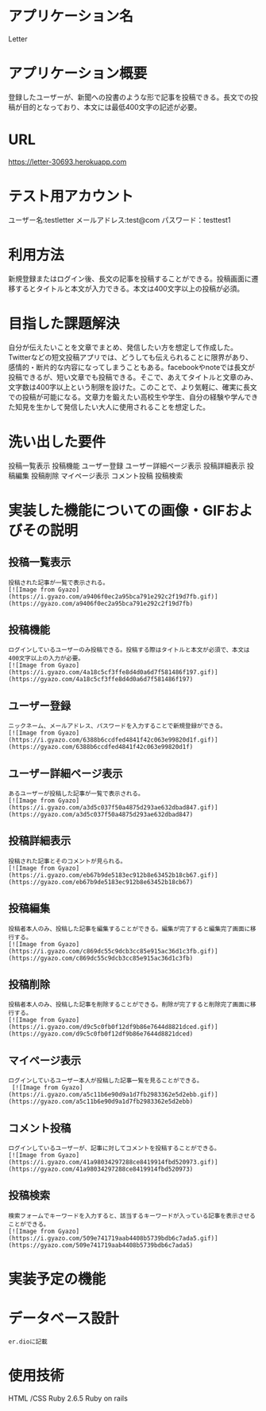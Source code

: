 # アプリケーション名
  Letter

# アプリケーション概要
  登録したユーザーが、新聞への投書のような形で記事を投稿できる。長文での投稿が目的となっており、本文には最低400文字の記述が必要。

# URL
  https://letter-30693.herokuapp.com

# テスト用アカウント
  ユーザー名:testletter
  メールアドレス:test@com
  パスワード：testtest1

# 利用方法
  新規登録またはログイン後、長文の記事を投稿することができる。投稿画面に遷移するとタイトルと本文が入力できる。本文は400文字以上の投稿が必須。

# 目指した課題解決
  自分が伝えたいことを文章でまとめ、発信したい方を想定して作成した。Twitterなどの短文投稿アプリでは、どうしても伝えられることに限界があり、感情的・断片的な内容になってしまうこともある。facebookやnoteでは長文が投稿できるが、短い文章でも投稿できる。そこで、あえてタイトルと文章のみ、文字数は400字以上という制限を設けた。このことで、より気軽に、確実に長文での投稿が可能になる。文章力を鍛えたい高校生や学生、自分の経験や学んできた知見を生かして発信したい大人に使用されることを想定した。

# 洗い出した要件
  投稿一覧表示
  投稿機能
  ユーザー登録
  ユーザー詳細ページ表示
  投稿詳細表示
  投稿編集
  投稿削除
  マイページ表示
  コメント投稿
  投稿検索

# 実装した機能についての画像・GIFおよびその説明
  ## 投稿一覧表示
    投稿された記事が一覧で表示される。
    [![Image from Gyazo](https://i.gyazo.com/a9406f0ec2a95bca791e292c2f19d7fb.gif)](https://gyazo.com/a9406f0ec2a95bca791e292c2f19d7fb)

  ## 投稿機能
    ログインしているユーザーのみ投稿できる。投稿する際はタイトルと本文が必須で、本文は400文字以上の入力が必要。
    [![Image from Gyazo](https://i.gyazo.com/4a18c5cf3ffe8d4d0a6d7f581486f197.gif)](https://gyazo.com/4a18c5cf3ffe8d4d0a6d7f581486f197)

  ## ユーザー登録
    ニックネーム、メールアドレス、パスワードを入力することで新規登録ができる。
    [![Image from Gyazo](https://i.gyazo.com/6388b6ccdfed4841f42c063e99820d1f.gif)](https://gyazo.com/6388b6ccdfed4841f42c063e99820d1f)


  ## ユーザー詳細ページ表示
    あるユーザーが投稿した記事が一覧で表示される。
    [![Image from Gyazo](https://i.gyazo.com/a3d5c037f50a4875d293ae632dbad847.gif)](https://gyazo.com/a3d5c037f50a4875d293ae632dbad847)


  ## 投稿詳細表示
    投稿された記事とそのコメントが見られる。
    [![Image from Gyazo](https://i.gyazo.com/eb67b9de5183ec912b8e63452b18cb67.gif)](https://gyazo.com/eb67b9de5183ec912b8e63452b18cb67)

  ## 投稿編集
    投稿者本人のみ、投稿した記事を編集することができる。編集が完了すると編集完了画面に移行する。
    [![Image from Gyazo](https://i.gyazo.com/c869dc55c9dcb3cc85e915ac36d1c3fb.gif)](https://gyazo.com/c869dc55c9dcb3cc85e915ac36d1c3fb)

  ## 投稿削除
    投稿者本人のみ、投稿した記事を削除することができる。削除が完了すると削除完了画面に移行する。
    [![Image from Gyazo](https://i.gyazo.com/d9c5c0fb0f12df9b86e7644d8821dced.gif)](https://gyazo.com/d9c5c0fb0f12df9b86e7644d8821dced)

  ## マイページ表示
    ログインしているユーザー本人が投稿した記事一覧を見ることができる。
     [![Image from Gyazo](https://i.gyazo.com/a5c11b6e90d9a1d7fb2983362e5d2ebb.gif)](https://gyazo.com/a5c11b6e90d9a1d7fb2983362e5d2ebb)   

  ## コメント投稿
    ログインしているユーザーが、記事に対してコメントを投稿することができる。
    [![Image from Gyazo](https://i.gyazo.com/41a98034297288ce8419914fbd520973.gif)](https://gyazo.com/41a98034297288ce8419914fbd520973)

  ## 投稿検索
    検索フォームでキーワードを入力すると、該当するキーワードが入っている記事を表示させることができる。
    [![Image from Gyazo](https://i.gyazo.com/509e741719aab4408b5739bdb6c7ada5.gif)](https://gyazo.com/509e741719aab4408b5739bdb6c7ada5)

# 実装予定の機能

# データベース設計
    er.dioに記載

# 使用技術
  HTML /CSS
  Ruby 2.6.5
  Ruby on rails   
  